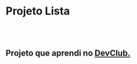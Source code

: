 <h1>Projeto Lista</h1>
<br>
<br>
<h2> Projeto que aprendi no <a href="https://rodolfomori.com.br/devclub/">DevClub.</a></h2>
